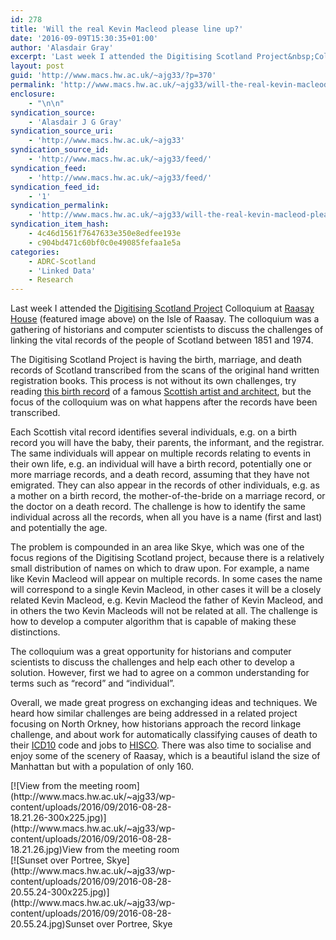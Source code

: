 ```yaml
---
id: 278
title: 'Will the real Kevin Macleod please line up?'
date: '2016-09-09T15:30:35+01:00'
author: 'Alasdair Gray'
excerpt: 'Last week I attended the Digitising Scotland Project&nbsp;Colloquium at Raasay House&nbsp;(featured image above) on the Isle of Raasay. The colloquium was a gathering of historians and computer scientists to discuss the challenges of linking the vital records of the people of Scotland between 1851 and 1974. The Digitising Scotland Project is having the birth, marriage, [&hellip;]'
layout: post
guid: 'http://www.macs.hw.ac.uk/~ajg33/?p=370'
permalink: 'http://www.macs.hw.ac.uk/~ajg33/will-the-real-kevin-macleod-please-line-up/'
enclosure:
    - "\n\n"
syndication_source:
    - 'Alasdair J G Gray'
syndication_source_uri:
    - 'http://www.macs.hw.ac.uk/~ajg33'
syndication_source_id:
    - 'http://www.macs.hw.ac.uk/~ajg33/feed/'
syndication_feed:
    - 'http://www.macs.hw.ac.uk/~ajg33/feed/'
syndication_feed_id:
    - '1'
syndication_permalink:
    - 'http://www.macs.hw.ac.uk/~ajg33/will-the-real-kevin-macleod-please-line-up/'
syndication_item_hash:
    - 4c46d1561f7647633e350e8edfee193e
    - c904bd471c60bf0c0e49085fefaa1e5a
categories:
    - ADRC-Scotland
    - 'Linked Data'
    - Research
---
```


Last week I attended the [Digitising Scotland Project](http://www.lscs.ac.uk/projects/digitising-scotland/) Colloquium at [Raasay House](https://www.raasay-house.co.uk/) (featured image above) on the Isle of Raasay. The colloquium was a gathering of historians and computer scientists to discuss the challenges of linking the vital records of the people of Scotland between 1851 and 1974.

The Digitising Scotland Project is having the birth, marriage, and death records of Scotland transcribed from the scans of the original hand written registration books. This process is not without its own challenges, try reading [this birth record](http://www.scotlandspeople.gov.uk/content/images/crmbirthjune1868l.jpg) of a famous [Scottish artist and architect](https://en.wikipedia.org/wiki/Charles_Rennie_Mackintosh), but the focus of the colloquium was on what happens after the records have been transcribed.

Each Scottish vital record identifies several individuals, e.g. on a birth record you will have the baby, their parents, the informant, and the registrar. The same individuals will appear on multiple records relating to events in their own life, e.g. an individual will have a birth record, potentially one or more marriage records, and a death record, assuming that they have not emigrated. They can also appear in the records of other individuals, e.g. as a mother on a birth record, the mother-of-the-bride on a marriage record, or the doctor on a death record. The challenge is how to identify the same individual across all the records, when all you have is a name (first and last) and potentially the age.

The problem is compounded in an area like Skye, which was one of the focus regions of the Digitising Scotland project, because there is a relatively small distribution of names on which to draw upon. For example, a name like Kevin Macleod will appear on multiple records. In some cases the name will correspond to a single Kevin Macleod, in other cases it will be a closely related Kevin Macleod, e.g. Kevin Macleod the father of Kevin Macleod, and in others the two Kevin Macleods will not be related at all. The challenge is how to develop a computer algorithm that is capable of making these distinctions.

The colloquium was a great opportunity for historians and computer scientists to discuss the challenges and help each other to develop a solution. However, first we had to agree on a common understanding for terms such as “record” and “individual”.

Overall, we made great progress on exchanging ideas and techniques. We heard how similar challenges are being addressed in a related project focusing on North Orkney, how historians approach the record linkage challenge, and about work for automatically classifying causes of death to their [ICD10](http://www.who.int/classifications/icd/en/) code and jobs to [HISCO](https://socialhistory.org/en/projects/hisco-history-work). There was also time to socialise and enjoy some of the scenery of Raasay, which is a beautiful island the size of Manhattan but with a population of only 160.

<div class="wp-caption alignleft" id="attachment_380" style="width: 310px">[![View from the meeting room](http://www.macs.hw.ac.uk/~ajg33/wp-content/uploads/2016/09/2016-08-28-18.21.26-300x225.jpg)](http://www.macs.hw.ac.uk/~ajg33/wp-content/uploads/2016/09/2016-08-28-18.21.26.jpg)View from the meeting room

</div><div class="wp-caption aligncenter" id="attachment_381" style="width: 310px">[![Sunset over Portree, Skye](http://www.macs.hw.ac.uk/~ajg33/wp-content/uploads/2016/09/2016-08-28-20.55.24-300x225.jpg)](http://www.macs.hw.ac.uk/~ajg33/wp-content/uploads/2016/09/2016-08-28-20.55.24.jpg)Sunset over Portree, Skye

</div>